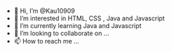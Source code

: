 - 👋 Hi, I’m @Kau10909
- 👀 I’m interested in HTML, CSS , Java and Javascript
- 🌱 I’m currently learning Java and Javascript
- 💞️ I’m looking to collaborate on ...
- 📫 How to reach me ...

<!---
Kau10909/Kau10909 is a ✨ special ✨ repository because its `README.md` (this file) appears on your GitHub profile.
You can click the Preview link to take a look at your changes.
--->

